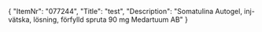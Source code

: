 {
  "ItemNr": "077244",
  "Title": "test",
  "Description": "Somatulina Autogel, inj-vätska, lösning, förfylld spruta 90 mg Medartuum AB"
}